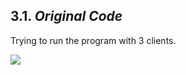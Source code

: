 ## 3.1. _Original Code_

Trying to run the program with 3 clients.

![](https://i.imgur.com/aSa7DDv.png)



